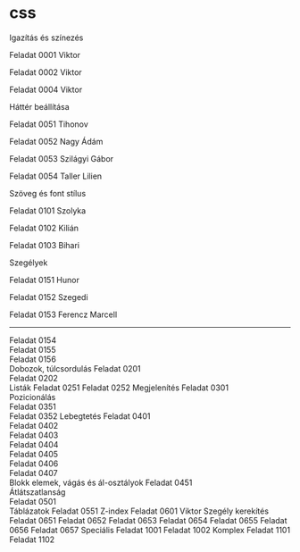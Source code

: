 # css

Igazítás és színezés

Feladat 0001    Viktor

Feladat 0002    Viktor

Feladat 0004    Viktor

Háttér beállítása

Feladat 0051  Tihonov

Feladat 0052  Nagy Ádám

Feladat 0053  Szilágyi Gábor

Feladat 0054  Taller Lilien

Szöveg és font stílus

Feladat 0101  Szolyka

Feladat 0102  Kilián

Feladat 0103 Bihari

Szegélyek

Feladat 0151 Hunor

Feladat 0152 Szegedi

Feladat 0153 Ferencz Marcell

-----
Feladat 0154  
Feladat 0155  
Feladat 0156  
Dobozok, túlcsordulás
Feladat 0201  
Feladat 0202  
Listák
Feladat 0251 
Feladat 0252 
Megjelenítés 
Feladat 0301  
Pozicionálás  
Feladat 0351  
Feladat 0352 
Lebegtetés
Feladat 0401  
Feladat 0402   
Feladat 0403  
Feladat 0404  
Feladat 0405  
Feladat 0406  
Feladat 0407   
Blokk elemek, vágás és ál-osztályok
Feladat 0451    
Átlátszatlanság  
Feladat 0501  
Táblázatok
Feladat 0551
Z-index
Feladat 0601       Viktor
Szegély kerekítés
Feladat 0651
Feladat 0652
Feladat 0653
Feladat 0654
Feladat 0655
Feladat 0656
Feladat 0657
Speciális
Feladat 1001
Feladat 1002
Komplex
Feladat 1101
Feladat 1102
